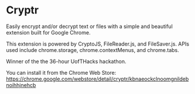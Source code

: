 Cryptr
======

Easily encrypt and/or decrypt text or files with a simple and beautiful extension built for Google Chrome.

This extension is powered by CryptoJS, FileReader.js, and FileSaver.js.
APIs used include chrome.storage, chrome.contextMenus, and chrome.tabs.

Winner of the the 36-hour UofTHacks hackathon.

You can install it from the Chrome Web Store: https://chrome.google.com/webstore/detail/cryptr/kbnaeockclnoomgnildebnoihhjnehcb
